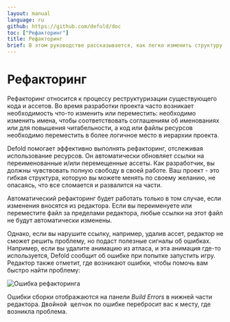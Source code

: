 ```yaml
---
layout: manual
language: ru
github: https://github.com/defold/doc
toc: ["Рефакторинг"]
title: Рефакторинг
brief: В этом руководстве рассказывается, как легко изменить структуру проекта с помощью мощного рефакторинга. 
---
```


# Рефакторинг

Рефакторинг относится к процессу реструктуризации существующего кода и ассетов. Во время разработки проекта часто возникает необходимость что-то изменить или переместить: необходимо изменить имена, чтобы соответствовать соглашениям об именованиях или для повышения читабельности, а код или файлы ресурсов необходимо переместить в более логичное место в иерархии проекта. 

Defold помогает эффективно выполнять рефакторинг, отслеживая использование ресурсов. Он автоматически обновляет ссылки на переименованные и/или перемещенные ассеты. Как разработчик, вы должны чувствовать полную свободу в своей работе. Ваш проект - это гибкая структура, которую вы можете менять по своему желанию, не опасаясь, что все сломается и развалится на части. 

<div class='important' markdown='1'>
Автоматический рефакторинг будет работать только в том случае, если изменения вносятся из редактора. Если вы переименуете или переместите файл за пределами редактора, любые ссылки на этот файл не будут автоматически изменены. 
</div>

Однако, если вы нарушите ссылку, например, удалив ассет, редактор не сможет решить проблему, но подаст полезные сигналы об ошибках. Например, если вы удалите анимацию из атласа, и эта анимация где-то используется, Defold сообщит об ошибке при попытке запустить игру. Редактор также отметит, где возникают ошибки, чтобы помочь вам быстро найти проблему: 

![Ошибка рефакторинга](/manuals/images/workflow/delete_error.png)

Ошибки сборки отображаются на панели *Build Errors* в нижней части редактора. <kbd>Двойной щелчок</kbd> по ошибке перебросит вас к месту, где возникла проблема.